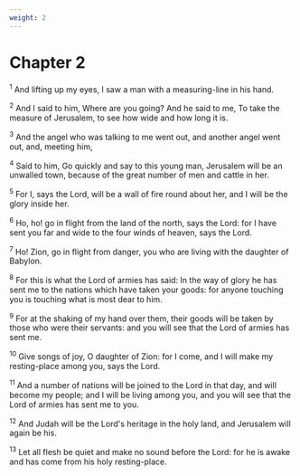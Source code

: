 ```yaml
---
weight: 2
---
```


# Chapter 2

<sup>1</sup> And lifting up my eyes, I saw a man with a measuring-line in his hand. 

<sup>2</sup> And I said to him, Where are you going? And he said to me, To take the measure of Jerusalem, to see how wide and how long it is. 

<sup>3</sup> And the angel who was talking to me went out, and another angel went out, and, meeting him, 

<sup>4</sup> Said to him, Go quickly and say to this young man, Jerusalem will be an unwalled town, because of the great number of men and cattle in her. 

<sup>5</sup> For I, says the Lord, will be a wall of fire round about her, and I will be the glory inside her. 

<sup>6</sup> Ho, ho! go in flight from the land of the north, says the Lord: for I have sent you far and wide to the four winds of heaven, says the Lord. 

<sup>7</sup> Ho! Zion, go in flight from danger, you who are living with the daughter of Babylon. 

<sup>8</sup> For this is what the Lord of armies has said: In the way of glory he has sent me to the nations which have taken your goods: for anyone touching you is touching what is most dear to him. 

<sup>9</sup> For at the shaking of my hand over them, their goods will be taken by those who were their servants: and you will see that the Lord of armies has sent me. 

<sup>10</sup> Give songs of joy, O daughter of Zion: for I come, and I will make my resting-place among you, says the Lord. 

<sup>11</sup> And a number of nations will be joined to the Lord in that day, and will become my people; and I will be living among you, and you will see that the Lord of armies has sent me to you. 

<sup>12</sup> And Judah will be the Lord's heritage in the holy land, and Jerusalem will again be his. 

<sup>13</sup> Let all flesh be quiet and make no sound before the Lord: for he is awake and has come from his holy resting-place. 


